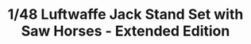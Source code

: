 ---
layout: product
title: "1/48 Luftwaffe Jack Stand Set with Saw Horses - Extended Edition"
price: "2600" 
desc: "Maketa"
img_path: "/assets/img/DW48002.jpg"
brand: "Das Werk"
available: false
special_offer: false
new: false
soon: false
cat: "010000"
subcat: "011100"
subsubcat: "0N/A"
sifra: "DW48002"
popular: false
---